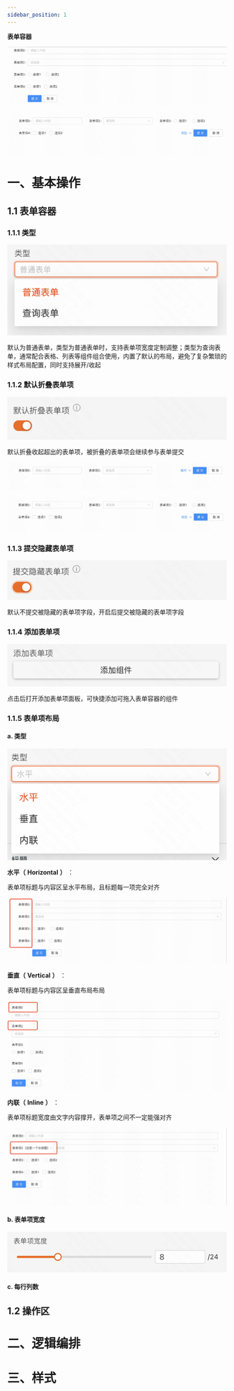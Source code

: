 ```yaml
---
sidebar_position: 1
---
```


**表单容器** 

![Alt text](img/image.png)

![Alt text](img/image-1.png)

# 一、基本操作

## 1.1 表单容器

### 1.1.1 类型

![Alt text](img/image-2.png)

默认为普通表单，类型为普通表单时，支持表单项宽度定制调整；类型为查询表单，通常配合表格、列表等组件组合使用，内置了默认的布局，避免了复杂繁琐的样式布局配置，同时支持展开/收起

  

### 1.1.2 默认折叠表单项

![Alt text](img/image-3.png)

默认折叠收起超出的表单项，被折叠的表单项会继续参与表单提交

  

![Alt text](img/image-4.png)

![Alt text](img/image-5.png)

  

### 1.1.3 提交隐藏表单项

![Alt text](img/image-6.png)

默认不提交被隐藏的表单项字段，开启后提交被隐藏的表单项字段

  

### 1.1.4 添加表单项

![Alt text](img/image-7.png)

点击后打开添加表单项面板，可快捷添加可拖入表单容器的组件

### 1.1.5 表单项布局

#### a. 类型

![Alt text](img/image-8.png)



 **水平（**  **Horizontal**  **）** ：

表单项标题与内容区呈水平布局，且标题每一项完全对齐

![Alt text](img/image-9.png)

  

 **垂直（**  **Vertical**  **）** ：

表单项标题与内容区呈垂直布局布局

![Alt text](img/image-10.png)
  

 **内联（**  **Inline**  **）** ：

表单项标题宽度由文字内容撑开，表单项之间不一定能强对齐

![Alt text](img/image-11.png)

#### b. 表单项宽度

![Alt text](img/image-12.png)

  

#### c. 每行列数

  

## 1.2 操作区

# 二、逻辑编排

# 三、样式